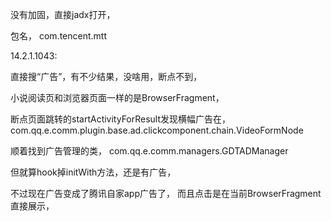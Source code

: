 没有加固，直接jadx打开，

包名， com.tencent.mtt

14.2.1.1043:

直接搜“广告”，有不少结果，没啥用，断点不到，

小说阅读页和浏览器页面一样的是BrowserFragment，

断点页面跳转的startActivityForResult发现横幅广告在，
com.qq.e.comm.plugin.base.ad.clickcomponent.chain.VideoFormNode

顺着找到广告管理的类，
com.qq.e.comm.managers.GDTADManager

但就算hook掉initWith方法，还是有广告，

不过现在广告变成了腾讯自家app广告了，
而且点击是在当前BrowserFragment直接展示，
